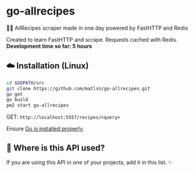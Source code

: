 # go-allrecipes
🍳🌭 AllRecipes scraper made in one day powered by FastHTTP and Redis 

Created to learn FastHTTP and scrape. Requests cached with Redis.
**Development time so far: 5 hours**

## :cloud: Installation (Linux)

```sh
cd $GOPATH/src
git clone https://github.com/matlsn/go-allrecipes.git
go get
go build
pm2 start go-allrecipes
```

GET: `http://localhost:5557/recipes/<query>`

Ensure [Go is installed properly](https://golang.org/doc/install).

## :dizzy: Where is this API used?

If you are using this API in one of your projects, add it in this list. :sparkles:
